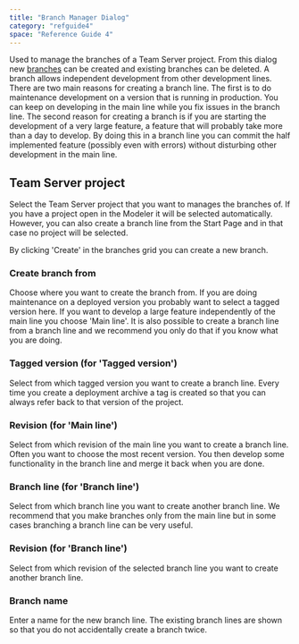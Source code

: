 ```yaml
---
title: "Branch Manager Dialog"
category: "refguide4"
space: "Reference Guide 4"
---
```

Used to manage the branches of a Team Server project. From this dialog new [branches](version-control-concepts) can be created and existing branches can be deleted. A branch allows independent development from other development lines. There are two main reasons for creating a branch line. The first is to do maintenance development on a version that is running in production. You can keep on developing in the main line while you fix issues in the branch line. The second reason for creating a branch is if you are starting the development of a very large feature, a feature that will probably take more than a day to develop. By doing this in a branch line you can commit the half implemented feature (possibly even with errors) without disturbing other development in the main line.

## Team Server project

Select the Team Server project that you want to manages the branches of. If you have a project open in the Modeler it will be selected automatically. However, you can also create a branch line from the Start Page and in that case no project will be selected.

By clicking 'Create' in the branches grid you can create a new branch.

### Create branch from

Choose where you want to create the branch from. If you are doing maintenance on a deployed version you probably want to select a tagged version here. If you want to develop a large feature independently of the main line you choose 'Main line'. It is also possible to create a branch line from a branch line and we recommend you only do that if you know what you are doing.

### Tagged version (for 'Tagged version')

Select from which tagged version you want to create a branch line. Every time you create a deployment archive a tag is created so that you can always refer back to that version of the project.

### Revision (for 'Main line')

Select from which revision of the main line you want to create a branch line. Often you want to choose the most recent version. You then develop some functionality in the branch line and merge it back when you are done.

### Branch line (for 'Branch line')

Select from which branch line you want to create another branch line. We recommend that you make branches only from the main line but in some cases branching a branch line can be very useful.

### Revision (for 'Branch line')

Select from which revision of the selected branch line you want to create another branch line.

### Branch name

Enter a name for the new branch line. The existing branch lines are shown so that you do not accidentally create a branch twice.